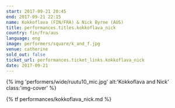 ```yaml
---
start: 2017-09-21 20:45
end: 2017-09-21 22:15
name: Kokkoflava (FIN/FRA) & Nick Byrne (AUS)
title: performances.titles.kokkoflava_nick
country: fin/fra/aus
language: eng
image: performers/square/k_and_f.jpg
venue: catherine
sold_out: false
ticket_url: performances.ticket_links.kokkoflava_nick
date: 2017-09-21
---
```

{% img 'performers/wide/ruutu10_mic.jpg' alt:'Kokkoflava and Nick' class:'img-cover' %}

{% tf performances/kokkoflava_nick.md %}
